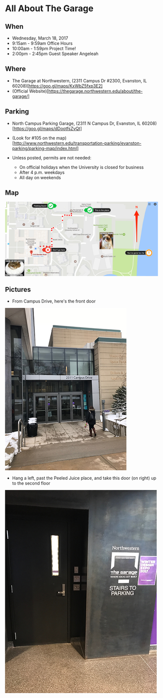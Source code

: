 # All About The Garage

## When

* Wednesday, March 18, 2017
* 9:15am - 9:59am Office Hours
* 10:00am - 1:59pm Project Time!
* 2:00pm - 2:45pm Guest Speaker Angeleah

## Where

* The Garage at Northwestern, (2311 Campus Dr #2300, Evanston, IL 60208)[https://goo.gl/maps/KxWbZ5fxp3E2]
* (Official Website)[https://thegarage.northwestern.edu/about/the-garage/]

## Parking

* North Campus Parking Garage, (2311 N Campus Dr, Evanston, IL 60208)[https://goo.gl/maps/dDootfsZvQt]
* (Look for #105 on the map)[http://www.northwestern.edu/transportation-parking/evanston-parking/parking-map/index.html]

* Unless posted, permits are not needed:
  * On official holidays when the University is closed for business
  * After 4 p.m. weekdays
  * All day on weekends

## Map

![alt text][map]


## Pictures

* From Campus Drive, here's the front door

![alt text][entrance]

* Hang a left, past the Peeled Juice place, and take this door (on right) up to the second floor

![alt text][doorway]

[map]: https://github.com/wrburgess/garage-directions/blob/master/assets/images/how_to_get_to_the_garage.png "How to Get to the Garage Map"

[entrance]: https://github.com/wrburgess/garage-directions/blob/master/assets/images/2311_Campus_Drive_Entrance.jpg "Building Entrance"

[doorway]: https://github.com/wrburgess/garage-directions/blob/master/assets/images/Stairway_to_Garage.jpg "Stairway to The Garage"
